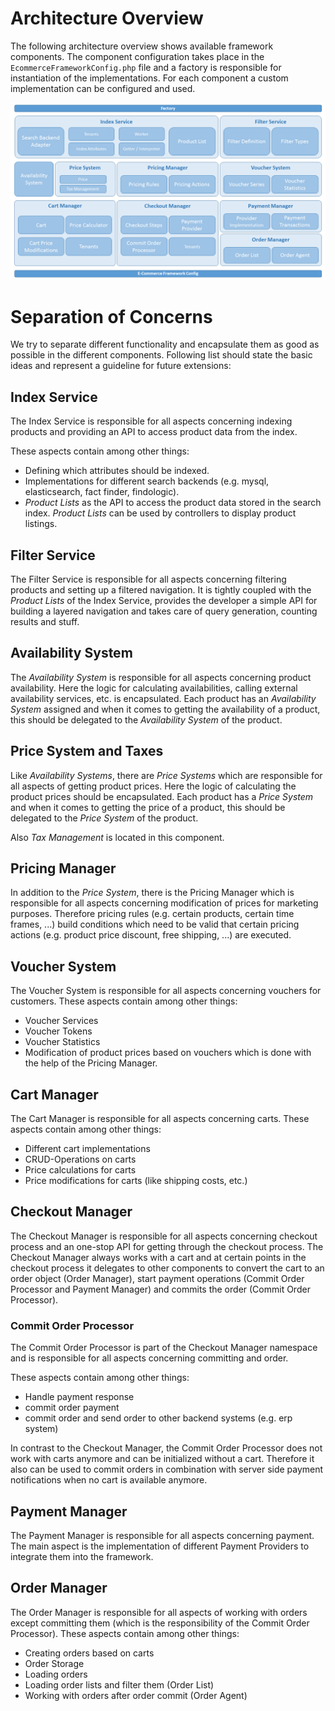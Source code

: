 # Architecture Overview

The following architecture overview shows available framework components. The component configuration takes place in 
the `EcommerceFrameworkConfig.php` file and a factory is responsible for instantiation of the implementations. 
For each component a custom implementation can be configured and used. 

![bigpicture](../img/ecommerce-architecture.png)

# Separation of Concerns
We try to separate different functionality and encapsulate them as good as possible in the different components. 
Following list should state the basic ideas and represent a guideline for future extensions: 

## Index Service
The Index Service is responsible for all aspects concerning indexing products and providing an API to access product 
data from the index. 

These aspects contain among other things: 
* Defining which attributes should be indexed.
* Implementations for different search backends (e.g. mysql, elasticsearch, fact finder, findologic).
* *Product Lists* as the API to access the product data stored in the search index. *Product Lists* can be used 
  by controllers to display product listings.


## Filter Service
The Filter Service is responsible for all aspects concerning filtering products and setting up a filtered navigation. 
 It is tightly coupled with the *Product Lists* of the Index Service, provides the developer a simple API for building
 a layered navigation and takes care of query generation, counting results and stuff.  


## Availability System
The *Availability System* is responsible for all aspects concerning product availability. Here the logic for calculating 
availabilities, calling external availability services, etc. is encapsulated. Each product has an *Availability System* 
assigned and when it comes to getting the availability of a product, this should be delegated to the *Availability 
System* of the product.  

## Price System and Taxes
Like *Availability Systems*, there are *Price Systems* which are responsible for all aspects of getting product prices. 
Here the logic of calculating the product prices should be encapsulated. Each product has a *Price System* and when it 
comes to getting the price of a product, this should be delegated to the *Price System* of the product.

Also *Tax Management* is located in this component. 


## Pricing Manager
In addition to the *Price System*, there is the Pricing Manager which is responsible for all aspects concerning 
modification of prices for marketing purposes. Therefore pricing rules (e.g. certain products, certain time frames, ...)
build conditions which need to be valid that certain pricing actions (e.g. product price discount, free shipping, ...) 
are executed. 


## Voucher System
The Voucher System is responsible for all aspects concerning vouchers for customers. These aspects contain among 
other things:

* Voucher Services
* Voucher Tokens
* Voucher Statistics
* Modification of product prices based on vouchers which is done with the help of the Pricing Manager. 


## Cart Manager
The Cart Manager is responsible for all aspects concerning carts. These aspects contain among other things:

* Different cart implementations
* CRUD-Operations on carts
* Price calculations for carts 
* Price modifications for carts (like shipping costs, etc.) 


## Checkout Manager
The Checkout Manager is responsible for all aspects concerning checkout process and an one-stop API for getting 
through the checkout process. The Checkout Manager always works with a cart and at certain points in the checkout 
process it delegates to other components to convert the cart to an order object (Order Manager), start payment 
operations (Commit Order Processor and Payment Manager) and commits the order (Commit Order Processor). 

### Commit Order Processor
The Commit Order Processor is part of the Checkout Manager namespace and is responsible for all aspects concerning 
committing and order. 

These aspects contain among other things:
* Handle payment response
* commit order payment
* commit order and send order to other backend systems (e.g. erp system) 

In contrast to the Checkout Manager, the Commit Order Processor does not work with carts anymore and can be 
initialized without a cart. Therefore it also can be used to commit orders in combination with server side payment 
notifications when no cart is available anymore. 


## Payment Manager
The Payment Manager is responsible for all aspects concerning payment. The main aspect is the implementation
of different Payment Providers to integrate them into the framework. 


## Order Manager 
The Order Manager is responsible for all aspects of working with orders except committing them (which is the 
responsibility of the Commit Order Processor). These aspects contain among other things:
* Creating orders based on carts
* Order Storage
* Loading orders 
* Loading order lists and filter them (Order List)
* Working with orders after order commit (Order Agent) 
